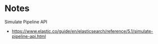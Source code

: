 Notes
=====

Simulate Pipeline API

- https://www.elastic.co/guide/en/elasticsearch/reference/5.1/simulate-pipeline-api.html
